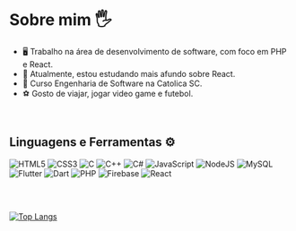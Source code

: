 # Sobre mim 🖐

- :desktop_computer:	Trabalho na área de desenvolvimento de software, com foco em PHP e React.
- :open_book:	Atualmente, estou estudando mais afundo sobre React.
- :closed_book:	Curso Engenharia de Software na Catolica SC.
- :soccer:	Gosto de viajar, jogar video game e futebol.

<br/>

## Linguagens e Ferramentas ⚙️

![HTML5](https://img.shields.io/badge/HTML5-E34F26?style=for-the-badge&logo=html5&logoColor=white)
![CSS3](https://img.shields.io/badge/CSS3-1572B6?style=for-the-badge&logo=css3&logoColor=white)
![C](https://img.shields.io/badge/C-00599C?style=for-the-badge&logo=c&logoColor=white)
![C++](https://img.shields.io/badge/C%2B%2B-00599C?style=for-the-badge&logo=c%2B%2B&logoColor=white)
![C#](https://img.shields.io/badge/C%23-239120?style=for-the-badge&logo=c-sharp&logoColor=white)
![JavaScript](https://img.shields.io/badge/JavaScript-F7DF1E?style=for-the-badge&logo=javascript&logoColor=black)
![NodeJS](https://img.shields.io/badge/node.js-6DA55F?style=for-the-badge&logo=node.js&logoColor=white)
![MySQL](https://img.shields.io/badge/MySQL-00000F?style=for-the-badge&logo=mysql&logoColor=white)
![Flutter](https://img.shields.io/badge/Flutter-02569B?style=for-the-badge&logo=flutter&logoColor=white)
![Dart](https://img.shields.io/badge/Dart-0175C2?style=for-the-badge&logo=dart&logoColor=white)
![PHP](https://img.shields.io/badge/PHP-777BB4?style=for-the-badge&logo=php&logoColor=white)
![Firebase](https://img.shields.io/badge/Firebase-000?style=for-the-badge&logo=firebase&logoColor=ffca28)
![React](https://img.shields.io/badge/React-20232A?style=for-the-badge&logo=react&logoColor=61DAFB)

<br/>

##
[![Top Langs](https://github-readme-stats.vercel.app/api/top-langs/?username=humberto-peres&layout=donut)](https://github.com/humberto-peres/github-readme-stats&theme=transparent)
